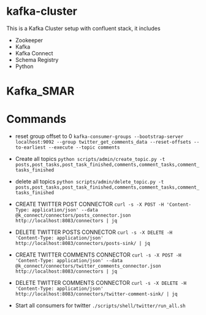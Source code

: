 # kafka-cluster

This is a Kafka Cluster setup with confluent stack, it includes

* Zookeeper
* Kafka
* Kafka Connect
* Schema Registry
* Python

# Kafka_SMAR

# Commands
- reset group offset to 0
`kafka-consumer-groups --bootstrap-server localhost:9092 --group twitter_get_comments_data --reset-offsets --to-earliest --execute --topic comments`

- Create all topics
`python scripts/admin/create_topic.py -t posts,post_tasks,post_task_finished,comments,comment_tasks,comment_tasks_finished`

- delete all topics
`python scripts/admin/delete_topic.py -t posts,post_tasks,post_task_finished,comments,comment_tasks,comment_tasks_finished`

- CREATE TWITTER POST CONNECTOR
`curl -s -X POST -H 'Content-Type: application/json' --data @k_connect/connectors/posts_connector.json http://localhost:8083/connectors | jq`

- DELETE TWITTER POSTS CONNECTOR
`curl -s -X DELETE -H 'Content-Type: application/json' http://localhost:8083/connectors/posts-sink/ | jq`


- CREATE TWITTER COMMENTS CONNECTOR
`curl -s -X POST -H 'Content-Type: application/json' --data @k_connect/connectors/twitter_comments_connector.json http://localhost:8083/connectors | jq`

- DELETE TWITTER COMMENTS CONNECTOR
`curl -s -X DELETE -H 'Content-Type: application/json' http://localhost:8083/connectors/twitter-comment-sink/ | jq`

- Start all consumers for twitter
`./scripts/shell/twitter/run_all.sh`